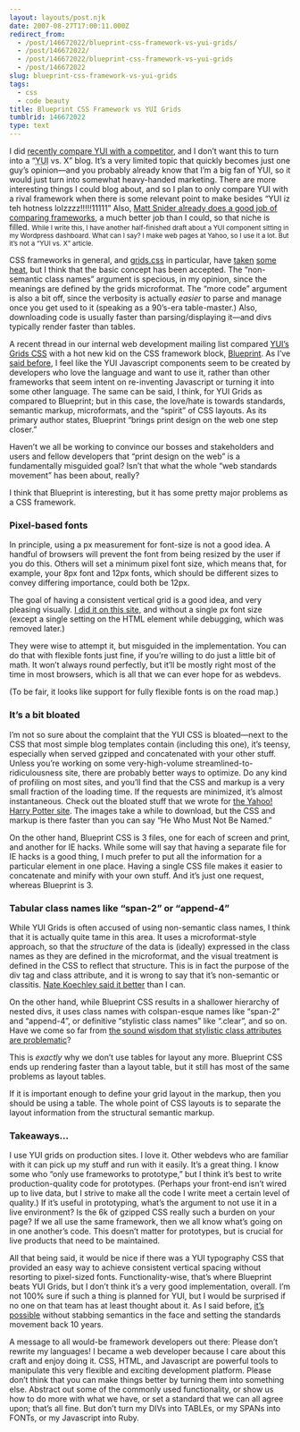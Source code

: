 ```yaml
---
layout: layouts/post.njk
date: 2007-08-27T17:00:11.000Z
redirect_from:
  - /post/146672022/blueprint-css-framework-vs-yui-grids/
  - /post/146672022/
  - /post/146672022/blueprint-css-framework-vs-yui-grids
  - /post/146672022
slug: blueprint-css-framework-vs-yui-grids
tags:
  - css
  - code beauty
title: Blueprint CSS Framework vs YUI Grids
tumblrid: 146672022
type: text
---
```

<p>I did <a href="http://foohack.com/2007/08/yui-crockford-module-pattern-vs-prototypes-class-function/">recently compare YUI with a competitor</a>, and I don&rsquo;t want this to turn into a &ldquo;<abbr title="Yahoo User Interface">YUI</abbr> vs. X&rdquo; blog.  It&rsquo;s a very limited topic that quickly becomes just one guy&rsquo;s opinion&mdash;and you probably already know that I&rsquo;m a big fan of YUI, so it would just turn into somewhat heavy-handed marketing.  There are more interesting things I could blog about, and so I plan to only compare YUI with a rival framework when there is some relevant point to make besides <q lang="retarded">YUI iz teh hotness lolzzzz!!!!!11111</q>  Also, <a href="http://mattsnider.com/">Matt Snider already does a good job of comparing frameworks</a>, a much better job than I could, so that niche is filled.  <small>While I write this, I have another half-finished draft about a YUI component sitting in my Wordpress dashboard.  What can I say?  I make web pages at Yahoo, so I use it a lot.  But it&rsquo;s not a &ldquo;YUI vs. X&rdquo; article.</small></p>

<p>CSS frameworks in general, and <a href="http://developer.yahoo.com/yui/grids/">grids.css</a> in particular, have <a href="http://www.elliotswan.com/2006/05/10/yui-grids-css-framework-considered-harmful/">taken</a> <a href="http://vysnu.com/log/2007/08/11/dry-css.html">some</a> <a href="http://www.thinkvitamin.com/features/javascript/15-things-you-can-do-with-yahoo-ui#comment-3192">heat</a>, but I think that the basic concept has been accepted.  The &ldquo;non-semantic class names&rdquo; argument is specious, in my opinion, since the meanings are defined by the grids microformat.  The &ldquo;more code&rdquo; argument is also a bit off, since the verbosity is actually <em>easier</em> to parse and manage once you get used to it (speaking as a 90&rsquo;s-era table-master.)  Also, downloading code is usually faster than parsing/displaying it&mdash;and divs typically render faster than tables.</p>

<p>A recent thread in our internal web development mailing list compared <a href="http://developer.yahoo.com/yui/grids/">YUI&rsquo;s Grids CSS</a> with a hot new kid on the CSS framework block, <a href="http://bjorkoy.com/blueprint/">Blueprint</a>.  As I&rsquo;ve <a href="http://foohack.com/2007/08/yui-crockford-module-pattern-vs-prototypes-class-function/">said before</a>, I feel like the YUI Javascript components seem to be created by developers who love the language and want to use it, rather than other frameworks that seem intent on re-inventing Javascript or turning it into some other language.  The same can be said, I think, for YUI Grids as compared to Blueprint; but in this case, the love/hate is towards standards, semantic markup, microformats, and the &ldquo;spirit&rdquo; of CSS layouts.  As its primary author states, Blueprint &ldquo;brings print design on the web one step closer.&rdquo;</p>

<p>Haven&rsquo;t we all be working to convince our bosses and stakeholders and users and fellow developers that &ldquo;print design on the web&rdquo; is a fundamentally misguided goal?  Isn&rsquo;t that what the whole &ldquo;web standards movement&rdquo; has been about, really?</p>

<p>I think that Blueprint is interesting, but it has some pretty major problems as a CSS framework.</p>

<h3>Pixel-based fonts</h3>

<p>In principle, using a px measurement for font-size is not a good idea.  A handful of browsers will prevent the font from being resized by the user if you do this.  Others will set a minimum pixel font size, which means that, for example, your 8px font and 12px fonts, which should be different sizes to convey differing importance, could both be 12px.</p>

<p>The goal of having a consistent vertical grid is a good idea, and very pleasing visually.  <a href="http://foohack.com/2007/08/marching-to-a-vertical-cadence/">I did it on this site</a>, and without a single px font size (except a single setting on the HTML element while debugging, which was removed later.)</p>

<p>They were wise to attempt it, but misguided in the implementation.  You can do that with flexible fonts just fine, if you&rsquo;re willing to do just a little bit of math.  It won&rsquo;t always round perfectly, but it&rsquo;ll be mostly right most of the time in most browsers, which is all that we can ever hope for as webdevs.</p>

<p>(To be fair, it looks like support for fully flexible fonts is on the road map.)</p>

<h3>It&rsquo;s a bit bloated</h3>

<p>I&rsquo;m not so sure about the complaint that the YUI CSS is bloated&mdash;next to the CSS that most simple blog templates contain (including this one), it&rsquo;s teensy, especially when served gzipped and concatenated with your other stuff.  Unless you&rsquo;re working on some very-high-volume streamlined-to-ridiculousness site, there are probably better ways to optimize.  Do any kind of profiling on most sites, and you&rsquo;ll find that the CSS and markup is a very small fraction of the loading time.  If the requests are minimized, it&rsquo;s almost instantaneous.  Check out the bloated stuff that we wrote for <a href="http://harrypotter.yahoo.com">the Yahoo! Harry Potter site</a>.  The images take a while to download, but the CSS and markup is there faster than you can say &ldquo;He Who Must Not Be Named.&rdquo;</p>

<p>On the other hand, Blueprint CSS is 3 files, one for each of screen and print, and another for IE hacks.  While some will say that having a separate file for IE hacks is a good thing, I much prefer to put all the information for a particular element in one place.  Having a single CSS file makes it easier to concatenate and minify with your own stuff.  And it&rsquo;s just one request, whereas Blueprint is 3.</p>

<h3>Tabular class names like &ldquo;span-2&rdquo; or &ldquo;append-4&rdquo;</h3>

<p>While YUI Grids is often accused of using non-semantic class names, I think that it is actually quite tame in this area.  It uses a microformat-style approach, so that the <em>structure</em> of the data is (ideally) expressed in the class names as they are defined in the microformat, and the visual treatment is defined in the CSS to reflect that structure.  This is in fact the purpose of the div tag and class attribute, and it is wrong to say that it&rsquo;s non-semantic or classitis.  <a href="http://nate.koechley.com/blog/2006/12/15/divitis_and_correct_div_usage/">Nate Koechley said it better</a> than I can.</p>

<p>On the other hand, while Blueprint CSS results in a shallower hierarchy of nested divs, it uses class names with colspan-esque names like &ldquo;span-2&rdquo; and &ldquo;append-4&rdquo;, or definitive &ldquo;stylistic class names&rdquo; like &ldquo;.clear&rdquo;, and so on.  Have we come so far from <a href="http://annevankesteren.nl/2004/06/keep-style-out-of-markup">the sound wisdom that stylistic class attributes are problematic</a>?</p>

<p>This is <em>exactly</em> why we don&rsquo;t use tables for layout any more.  Blueprint CSS ends up rendering faster than a layout table, but it still has most of the same problems as layout tables.</p>

<p>If it is important enough to define your grid layout in the markup, then you should be using a table.  The whole point of CSS layouts is to separate the layout information from the structural semantic markup.</p>

<h3>Takeaways&hellip;</h3>

<p>I use YUI grids on production sites.  I love it.  Other webdevs who are familiar with it can pick up my stuff and run with it easily.  It&rsquo;s a great thing.  I know some who &ldquo;only use frameworks to prototype,&rdquo; but I think it&rsquo;s best to write production-quality code for prototypes.  (Perhaps your front-end isn&rsquo;t wired up to live data, but I strive to make all the code I write meet a certain level of quality.)  If it&rsquo;s useful in prototyping, what&rsquo;s the argument to not use it in a live environment?  Is the 6k of gzipped CSS really such a burden on your page?  If we all use the same framework, then we all know what&rsquo;s going on in one another&rsquo;s code.  This doesn&rsquo;t matter for prototypes, but is crucial for live products that need to be maintained.</p>

<p>All that being said, it would be nice if there was a YUI typography CSS that provided an easy way to achieve consistent vertical spacing without resorting to pixel-sized fonts.  Functionality-wise, that&rsquo;s where Blueprint beats YUI Grids, but I don&rsquo;t think it&rsquo;s a very good implementation, overall.  I&rsquo;m not 100% sure if such a thing is planned for YUI, but I would be surprised if no one on that team has at least thought about it.  As I said before, <a href="http://?show_lines#post-27-itspossible" id="post-27-itspossible">it&rsquo;s possible</a> without stabbing semantics in the face and setting the standards movement back 10 years.</p>

<p>A message to all would-be framework developers out there: Please don&rsquo;t rewrite my languages!  I became a web developer because I care about this craft and enjoy doing it.  CSS, HTML, and Javascript are powerful tools to manipulate this very flexible and exciting development platform.  Please don&rsquo;t think that you can make things better by turning them into something else.  Abstract out some of the commonly used functionality, or show us how to do more with what we have, or set a standard that we can all agree upon; that&rsquo;s all fine.  But don&rsquo;t turn my DIVs into TABLEs, or my SPANs into FONTs, or my Javascript into Ruby.</p>

